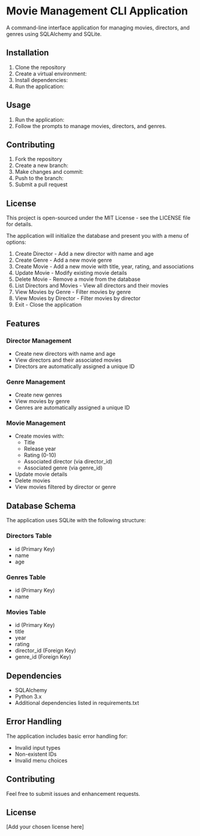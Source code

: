 # Movie Management CLI Application

A command-line interface application for managing movies, directors, and genres using SQLAlchemy and SQLite.

## Installation

1. Clone the repository
2. Create a virtual environment:
3. Install dependencies:
4. Run the application:

## Usage

1. Run the application:
2. Follow the prompts to manage movies, directors, and genres.

## Contributing

1. Fork the repository
2. Create a new branch:
3. Make changes and commit:
4. Push to the branch:
5. Submit a pull request

## License

This project is open-sourced under the MIT License - see the LICENSE file for details.

The application will initialize the database and present you with a menu of options:

1. Create Director - Add a new director with name and age
2. Create Genre - Add a new movie genre
3. Create Movie - Add a new movie with title, year, rating, and associations
4. Update Movie - Modify existing movie details
5. Delete Movie - Remove a movie from the database
6. List Directors and Movies - View all directors and their movies
7. View Movies by Genre - Filter movies by genre
8. View Movies by Director - Filter movies by director
9. Exit - Close the application

## Features

### Director Management
- Create new directors with name and age
- View directors and their associated movies
- Directors are automatically assigned a unique ID

### Genre Management
- Create new genres
- View movies by genre
- Genres are automatically assigned a unique ID

### Movie Management
- Create movies with:
  - Title
  - Release year
  - Rating (0-10)
  - Associated director (via director_id)
  - Associated genre (via genre_id)
- Update movie details
- Delete movies
- View movies filtered by director or genre

## Database Schema

The application uses SQLite with the following structure:

### Directors Table
- id (Primary Key)
- name
- age

### Genres Table
- id (Primary Key)
- name

### Movies Table
- id (Primary Key)
- title
- year
- rating
- director_id (Foreign Key)
- genre_id (Foreign Key)

## Dependencies

- SQLAlchemy
- Python 3.x
- Additional dependencies listed in requirements.txt

## Error Handling

The application includes basic error handling for:
- Invalid input types
- Non-existent IDs
- Invalid menu choices

## Contributing

Feel free to submit issues and enhancement requests.

## License

[Add your chosen license here]

